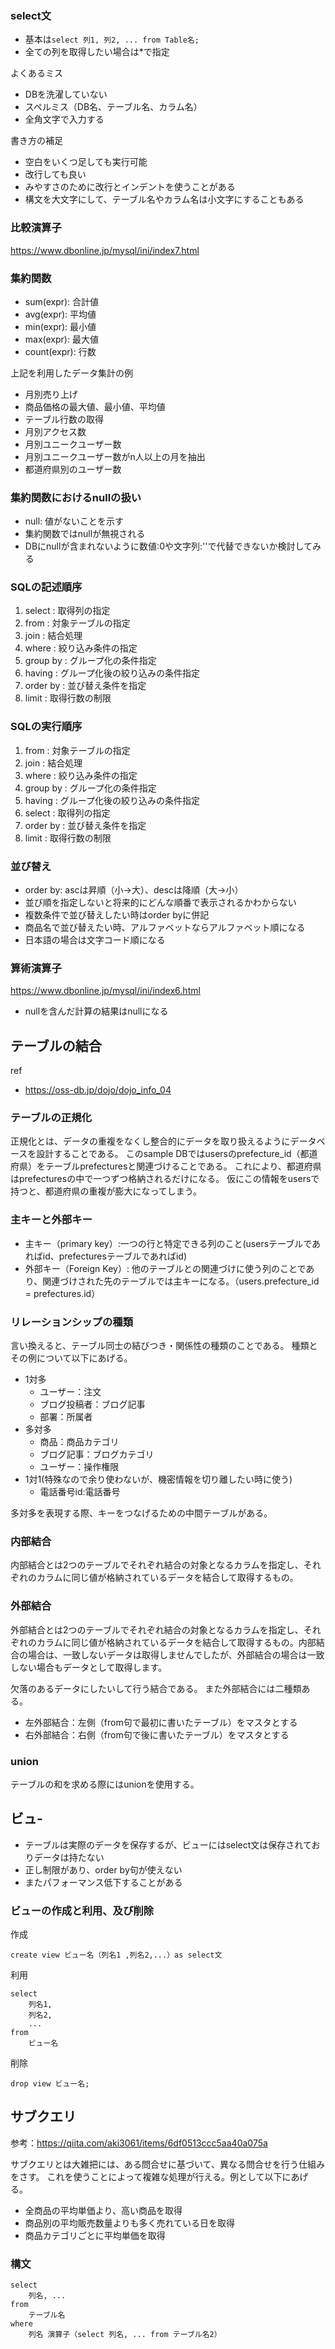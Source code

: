 ### select文

- 基本は`select 列1, 列2, ... from Table名;`
- 全ての列を取得したい場合は*で指定

よくあるミス
- DBを洗濯していない
- スペルミス（DB名、テーブル名、カラム名）
- 全角文字で入力する

書き方の補足
- 空白をいくつ足しても実行可能
- 改行しても良い
- みやすさのために改行とインデントを使うことがある
- 構文を大文字にして、テーブル名やカラム名は小文字にすることもある

### 比較演算子
https://www.dbonline.jp/mysql/ini/index7.html

### 集約関数
- sum(expr): 合計値
- avg(expr): 平均値
- min(expr): 最小値
- max(expr): 最大値
- count(expr): 行数

上記を利用したデータ集計の例
- 月別売り上げ
- 商品価格の最大値、最小値、平均値
- テーブル行数の取得
- 月別アクセス数
- 月別ユニークユーザー数
- 月別ユニークユーザー数がn人以上の月を抽出
- 都道府県別のユーザー数

### 集約関数におけるnullの扱い
- null: 値がないことを示す
- 集約関数ではnullが無視される
- DBにnullが含まれないように数値:0や文字列:''で代替できないか検討してみる

### SQLの記述順序
1. select       : 取得列の指定
2. from         : 対象テーブルの指定
3. join         : 結合処理
4. where        : 絞り込み条件の指定
5. group by     : グループ化の条件指定
6. having       : グループ化後の絞り込みの条件指定
7. order by     : 並び替え条件を指定
8. limit        : 取得行数の制限

### SQLの実行順序
1. from         : 対象テーブルの指定
2. join         : 結合処理
3. where        : 絞り込み条件の指定
4. group by     : グループ化の条件指定
5. having       : グループ化後の絞り込みの条件指定
6. select       : 取得列の指定
7. order by     : 並び替え条件を指定
8. limit        : 取得行数の制限


### 並び替え
- order by: ascは昇順（小->大）、descは降順（大->小）
- 並び順を指定しないと将来的にどんな順番で表示されるかわからない
- 複数条件で並び替えしたい時はorder byに併記
- 商品名で並び替えたい時、アルファベットならアルファベット順になる
- 日本語の場合は文字コード順になる

### 算術演算子
https://www.dbonline.jp/mysql/ini/index6.html

- nullを含んだ計算の結果はnullになる


## テーブルの結合
ref
- https://oss-db.jp/dojo/dojo_info_04

### テーブルの正規化
正規化とは、データの重複をなくし整合的にデータを取り扱えるようにデータベースを設計することである。
このsample DBではusersのprefecture_id（都道府県）をテーブルprefecturesと関連づけることである。
これにより、都道府県はprefecturesの中で一つずつ格納されるだけになる。
仮にこの情報をusersで持つと、都道府県の重複が膨大になってしまう。

### 主キーと外部キー
- 主キー（primary key）:一つの行と特定できる列のこと(usersテーブルであればid、prefecturesテーブルであればid)
- 外部キー（Foreign Key）: 他のテーブルとの関連づけに使う列のことであり、関連づけされた先のテーブルでは主キーになる。（users.prefecture_id = prefectures.id）

### リレーションシップの種類
言い換えると、テーブル同士の結びつき・関係性の種類のことである。
種類とその例について以下にあげる。
- 1対多
    - ユーザー：注文
    - ブログ投稿者：ブログ記事
    - 部署：所属者
- 多対多
    - 商品：商品カテゴリ
    - ブログ記事：ブログカテゴリ
    - ユーザー：操作権限
- 1対1(特殊なので余り使わないが、機密情報を切り離したい時に使う)
    - 電話番号id:電話番号



多対多を表現する際、キーをつなげるための中間テーブルがある。
　
### 内部結合
内部結合とは2つのテーブルでそれぞれ結合の対象となるカラムを指定し、それぞれのカラムに同じ値が格納されているデータを結合して取得するもの。

### 外部結合
外部結合とは2つのテーブルでそれぞれ結合の対象となるカラムを指定し、それぞれのカラムに同じ値が格納されているデータを結合して取得するもの。内部結合の場合は、一致しないデータは取得しませんでしたが、外部結合の場合は一致しない場合もデータとして取得します。

欠落のあるデータにしたいして行う結合である。
また外部結合には二種類ある。
- 左外部結合：左側（from句で最初に書いたテーブル）をマスタとする
- 右外部結合：右側（from句で後に書いたテーブル）をマスタとする

### union
テーブルの和を求める際にはunionを使用する。


## ビュ- 
- テーブルは実際のデータを保存するが、ビューにはselect文は保存されておりデータは持たない
- 正し制限があり、order by句が使えない
- またパフォーマンス低下することがある

### ビューの作成と利用、及び削除

作成
```
create view ビュー名（列名1 ,列名2,...）as select文
```

利用
```
select
    列名1,
    列名2,
    ...
from
    ビュー名
```

削除
```
drop view ビュー名;
```

## サブクエリ
参考：https://qiita.com/aki3061/items/6df0513ccc5aa40a075a

サブクエリとは大雑把には、ある問合せに基づいて、異なる問合せを行う仕組みをさす。
これを使うことによって複雑な処理が行える。例として以下にあげる。

- 全商品の平均単価より、高い商品を取得
- 商品別の平均販売数量よりも多く売れている日を取得
- 商品カテゴリごとに平均単価を取得

### 構文
```
select
    列名, ...
from
    テーブル名
where
    列名 演算子（select 列名, ... from テーブル名2）
```